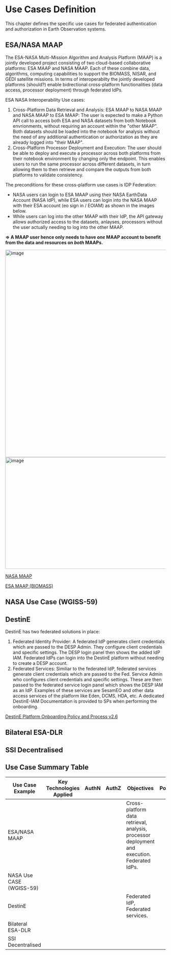# Use Cases Definition

This chapter defines the specific use cases for federated authentication and authorization in Earth Observation systems.


## ESA/NASA MAAP 

The ESA-NASA Multi-Mission Algorithm and Analysis Platform (MAAP) is a jointly developed project consisting of two cloud-based collaborative platforms: ESA MAAP and NASA MAAP. Each of these combine data, algorithms, computing capabilities to support the BIOMASS, NISAR, and GEDI satellite missions.  In terms of interoperabilty the jointly developed platforms (should?) enable bidrectional cross-platform functionalities (data access, processor deployment) through federated IdPs.

ESA NASA Interoperability Use cases: 
1. Cross-Platform Data Retrieval and Analysis: ESA MAAP to NASA MAAP and NASA MAAP to ESA MAAP: The user is expected to make a Python API call to access both ESA and NASA datasets from both Notebook envrionments, without requiring an account within the "other MAAP". Both datasets should be loaded into the notebook for analysis without the need of any additional authentication or authorization as they are already logged into "their MAAP".
2. Cross-Platform Processor Deployment and Execution: The user should be able to deploy and execute a processor across both platforms from their notebook environment by changing only the endpoint. This enables users to run the same processor across different datasets, in turn allowing them to then retrieve and compare the outputs from both platforms to validate consistency.

The preconditions for these cross-platform use cases is IDP Federation: 

- NASA users can login to ESA MAAP using their NASA EarthData Account (NASA IdP), while ESA users can login into the NASA MAAP with their ESA account (eo sign in / EOIAM) as shown in the images below.
- While users can log into the other MAAP with their IdP, the API gateway allows authorized access to the datasets, anlayses, processors without the user actually needing to log into the other MAAP. 

**=> A MAAP user hence only needs to have *one* MAAP account to benefit from the data and resources on *both* MAAPs.**


<img width="1000" height="650" alt="image" src="https://github.com/user-attachments/assets/4bc950b8-a91b-4d32-937c-907d230fa6c0" />

<img width="1000" height="350" alt="image" src="https://github.com/user-attachments/assets/a7dd75ee-e8ba-4312-9cb7-398869fa9409" />

[NASA MAAP](https://maap-project.org/)

[ESA MAAP (BIOMASS)](https://portal.maap.eo.esa.int/biomass/)

## NASA Use Case (WGISS-59) 

## DestinE 
DestinE has two federated solutions in place: 
1. Federated Identity Provider: A federated IdP generates client credentials which are passed to the DESP Admin. They configure client credentials and specific settings. The DESP login panel then shows the added IdP IAM. Federated IdPs can login into the DestinE platform without needing to create a DESP account. 
2. Federated Services: Similiar to the federated IdP, federated services generate client credentials which are passed to the Fed. Service Admin who configures client credentials and specific settings. These are then passed to the federated service login panel which shows the DESP IAM as an IdP. Examples of these services are SesamEO and other data access services of the platform like Eden, DCMS, HDA, etc. A dedicated DestinE-IAM Documentation is provided to SPs when performing the onboarding.

[DestinE Platform Onboarding Policy and Process v2.6](https://platform.destine.eu/wp-content/uploads/2024/11/DEST-SRCO-PR-2300339-Onboarding-Policy-and-Process-v2.6.pdf)

## Bilateral ESA-DLR

## SSI Decentralised


## Use Case Summary Table

| Use Case Example    | Key Technologies Applied | AuthN |AuthZ | Objectives |PoC|
| -------- | ------- | ------- |------- |------- |------- |
|     ESA/NASA MAAP     |     |  |    |   Cross-platform data retrieval, analysis, processor deployment and execution. Federated IdPs.  |   |
|NASA Use CASE (WGISS-59)  |      |     |     |     |   |
|   DestinE  |   |    |    |  Federated IdP, Federated services.  |   |
|   Bilateral ESA-DLR  |   |    |    |    |   |
|   SSI Decentralised  |   |    |    |    |   |
